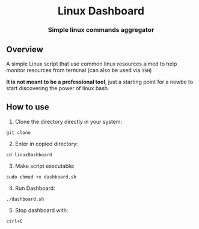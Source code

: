 <h1 align="center"> Linux Dashboard </h1>

<h3 align="center">Simple linux commands aggregator</h3>

## Overview

A simple Linux script that use common linux resources aimed to help monitor resources from terminal (can also be used via <code>SSH</code>)

**It is not meant to be a professional tool**, just a starting point for a newbe to start discovering the power of linux bash.

## How to use

1. Clone the directory directly in your system:

<code>git clone</code>
 
2. Enter in copied directory:

<code>cd linuxDashboard</code>

3. Make script executable:

<code>sudo chmod +x dashboard.sh</code>

4. Run Dashboard:

<code>./dashboard.sh</code>

5. Stop dashboard with:

<code>ctrl+C</code>
